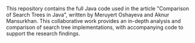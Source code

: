 This repository contains the full Java code used in the article "Comparison of Search Trees in Java", written by Meruyert Oshayeva and Aknur Mansurkhan. This collaborative work provides an in-depth analysis and comparison of search tree implementations, with accompanying code to support the research findings.
